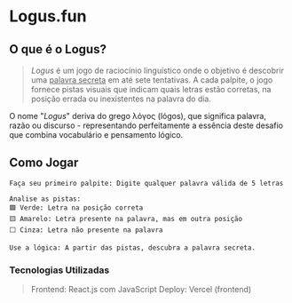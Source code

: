 # Logus.fun

## O que é o Logus?
> *Logus* é um jogo de raciocínio linguístico onde o objetivo é descobrir uma <ins>palavra secreta</ins> em até sete tentativas. A cada palpite, o jogo fornece pistas visuais que indicam quais letras estão corretas, na posição errada ou inexistentes na palavra do dia.

O nome "*Logus*" deriva do grego λόγος (lógos), que significa palavra, razão ou discurso - representando perfeitamente a essência deste desafio que combina vocabulário e pensamento lógico.

## Como Jogar
    Faça seu primeiro palpite: Digite qualquer palavra válida de 5 letras
    
    Analise as pistas:
    🟩 Verde: Letra na posição correta
    🟨 Amarelo: Letra presente na palavra, mas em outra posição
    ⬜ Cinza: Letra não presente na palavra

    Use a lógica: A partir das pistas, descubra a palavra secreta.

### Tecnologias Utilizadas
>   Frontend: React.js com JavaScript
>   Deploy: Vercel (frontend)